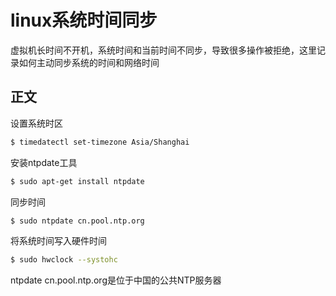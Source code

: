 # linux系统时间同步


虚拟机长时间不开机，系统时间和当前时间不同步，导致很多操作被拒绝，这里记录如何主动同步系统的时间和网络时间

## 正文

设置系统时区

```bash
$ timedatectl set-timezone Asia/Shanghai
```

安装ntpdate工具

```bash
$ sudo apt-get install ntpdate
```

同步时间

```bash
$ sudo ntpdate cn.pool.ntp.org
```

将系统时间写入硬件时间

```bash
$ sudo hwclock --systohc
```

ntpdate cn.pool.ntp.org是位于中国的公共NTP服务器

